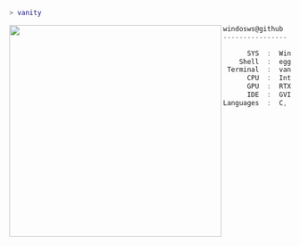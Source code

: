 ```lua
> vanity
```

<img align="left" src="https://64.media.tumblr.com/b0e2ffee4e249b78d0f25d9b6fb0c686/tumblr_ns5kajg5FX1skn1oxo1_540.gif" width="380" /> 

```csharp
windosws@github
----------------

      SYS  :  Windows 11
    Shell  :  egg 
 Terminal  :  vani@admin
      CPU  :  Intel Core i9
      GPU  :  RTX™ 3080 Ti
      IDE  :  GVIM / Vim
Languages  :  C, C++, C# [. . .]
```
